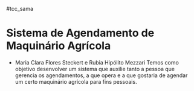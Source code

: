 #tcc_sama
# Sistema de Agendamento de Maquinário Agrícola 
- Maria Clara Flores Steckert e Rubia Hipólito Mezzari 
Temos como objetivo desenvolver um sistema que auxilie tanto a
pessoa que gerencia os agendamentos, a que opera e a que gostaria de agendar um certo
maquinário agrícola para fins pessoais.
